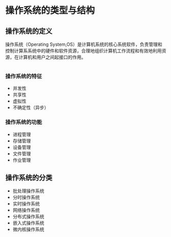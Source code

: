 # 操作系统的类型与结构

## 操作系统的定义

操作系统（Operating System,OS）是计算机系统的核心系统软件，负责管理和控制计算系系统中的硬件和软件资源，合理地组织计算机工作流程和有效地利用资源，在计算机和用户之间起接口的作用。

<img :src="$withBase('/img/系统架构设计师/操作系统/操作系统与计算机软硬件关系.png')"/>

### 操作系统的特征

- 并发性
- 共享性
- 虚拟性
- 不确定性（异步）

### 操作系统的功能

- 进程管理
- 存储管理
- 设备管理
- 文件管理
- 作业管理

## 操作系统的分类

- 批处理操作系统
- 分时操作系统
- 实时操作系统
- 网络操作系统
- 分布式操作系统
- 嵌入式操作系统
- 微内核操作系统
